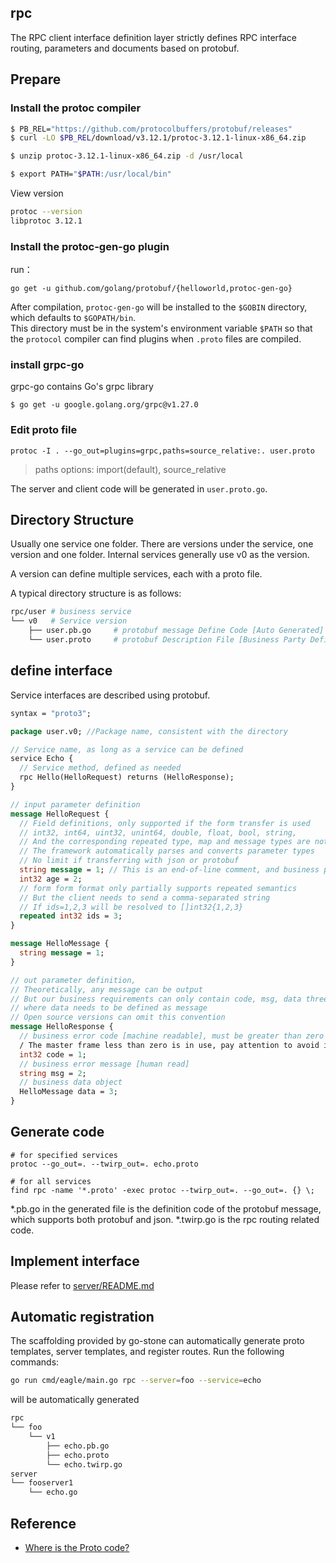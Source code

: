 ## rpc

The RPC client interface definition layer strictly defines RPC interface routing, parameters and documents based on protobuf.

## Prepare

### Install the protoc compiler

```bash
$ PB_REL="https://github.com/protocolbuffers/protobuf/releases"
$ curl -LO $PB_REL/download/v3.12.1/protoc-3.12.1-linux-x86_64.zip

$ unzip protoc-3.12.1-linux-x86_64.zip -d /usr/local

$ export PATH="$PATH:/usr/local/bin"
```

View version

```bash
protoc --version
libprotoc 3.12.1
```

### Install the protoc-gen-go plugin

run：

```shell script
go get -u github.com/golang/protobuf/{helloworld,protoc-gen-go}
```

After compilation, `protoc-gen-go` will be installed to the `$GOBIN` directory, which defaults to `$GOPATH/bin`.   
This directory must be in the system's environment variable `$PATH` so that the `protocol` compiler can find plugins when `.proto` files are compiled.

### install grpc-go

grpc-go contains Go's grpc library

```
$ go get -u google.golang.org/grpc@v1.27.0
```

### Edit proto file

```shell script
protoc -I . --go_out=plugins=grpc,paths=source_relative:. user.proto
```

> paths options: import(default), source_relative

The server and client code will be generated in `user.proto.go`.

## Directory Structure

Usually one service one folder. There are versions under the service, one version and one folder. Internal services generally use v0 as the version.

A version can define multiple services, each with a proto file.

A typical directory structure is as follows:

```bash
rpc/user # business service
└── v0   # Service version
    ├── user.pb.go     # protobuf message Define Code [Auto Generated]
    └── user.proto     # protobuf Description File [Business Party Definition]
```

## define interface

Service interfaces are described using protobuf.

```proto
syntax = "proto3";

package user.v0; //Package name, consistent with the directory

// Service name, as long as a service can be defined
service Echo {
  // Service method, defined as needed
  rpc Hello(HelloRequest) returns (HelloResponse);
}

// input parameter definition
message HelloRequest {
  // Field definitions, only supported if the form transfer is used
  // int32, int64, uint32, unint64, double, float, bool, string,
  // And the corresponding repeated type, map and message types are not supported!
  // The framework automatically parses and converts parameter types
  // No limit if transferring with json or protobuf
  string message = 1; // This is an end-of-line comment, and business parties generally do not use it
  int32 age = 2;
  // form form format only partially supports repeated semantics
  // But the client needs to send a comma-separated string
  // If ids=1,2,3 will be resolved to []int32{1,2,3}
  repeated int32 ids = 3;
}

message HelloMessage {
  string message = 1;
}

// out parameter definition,
// Theoretically, any message can be output
// But our business requirements can only contain code, msg, data three fields,
// where data needs to be defined as message
// Open source versions can omit this convention
message HelloResponse {
  // business error code [machine readable], must be greater than zero
  / The master frame less than zero is in use, pay attention to avoid it.
  int32 code = 1;
  // business error message [human read]
  string msg = 2;
  // business data object
  HelloMessage data = 3;
}
```

## Generate code

```
# for specified services
protoc --go_out=. --twirp_out=. echo.proto

# for all services
find rpc -name '*.proto' -exec protoc --twirp_out=. --go_out=. {} \;
```

*.pb.go in the generated file is the definition code of the protobuf message, which supports both protobuf and json. *.twirp.go is the rpc routing related code.

## Implement interface

Please refer to [server/README.md](https://github.com/go-eagle/eagle/tree/master/internal/server/README.md)

## Automatic registration

The scaffolding provided by go-stone can automatically generate proto templates, server templates, and register routes. 
Run the following commands:

```bash
go run cmd/eagle/main.go rpc --server=foo --service=echo
```

will be automatically generated

```bash
rpc
└── foo
    └── v1
        ├── echo.pb.go
        ├── echo.proto
        └── echo.twirp.go
server
└── fooserver1
    └── echo.go
```

## Reference

- [Where is the Proto code?](https://eddycjy.com/posts/where-is-proto/)